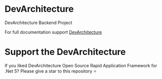 # DevArchitecture

DevArchitecture Backend Project

For full documentation support [DevArchitecture](https://www.devarchitecture.net)

# Support the DevArchitecture 

If you liked DevArchitecture Open Source Rapid Application Framework for .Net 5? Please give a star to this repository ⭐
